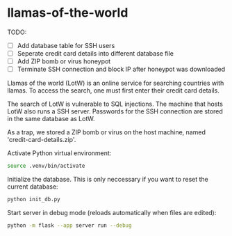 # llamas-of-the-world

TODO:

- [ ] Add database table for SSH users
- [ ] Seperate credit card details into different database file
- [ ] Add ZIP bomb or virus honeypot
- [ ] Terminate SSH connection and block IP after honeypot was downloaded

Llamas of the world (LotW) is an online service for searching countries with llamas. To access the search, one must first enter their credit card details.

The search of LotW is vulnerable to SQL injections. The machine that hosts LotW also runs a SSH server. Passwords for the SSH connection are stored in the same database as LotW.

As a trap, we stored a ZIP bomb or virus on the host machine, named 'credit-card-details.zip'.

Activate Python virtual environment:
```bash
source .venv/bin/activate
```

Initialize the database. This is only neccessary if you want to reset the current database:
```bash
python init_db.py
```

Start server in debug mode (reloads automatically when files are edited):
```bash
python -m flask --app server run --debug
```